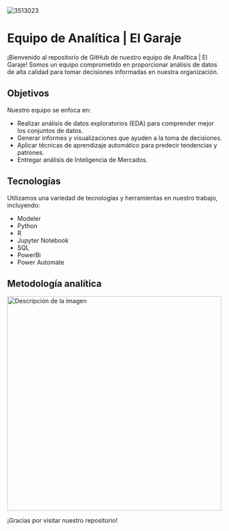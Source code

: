 ![3513023](https://martech.org/wp-content/uploads/2014/08/analytics-ss-1920.jpg)

# Equipo de Analítica | El Garaje

¡Bienvenido al repositorio de GitHub de nuestro equipo de Analítica | El Garaje! Somos un equipo comprometido en proporcionar análisis de datos de alta calidad para tomar decisiones informadas en nuestra organización.


## Objetivos

Nuestro equipo se enfoca en:

- Realizar análisis de datos exploratorios (EDA) para comprender mejor los conjuntos de datos.
- Generar informes y visualizaciones que ayuden a la toma de decisiones.
- Aplicar técnicas de aprendizaje automático para predecir tendencias y patrones.
- Entregar análisis de Inteligencia de Mercados.


## Tecnologías

Utilizamos una variedad de tecnologías y herramientas en nuestro trabajo, incluyendo:

- Modeler
- Python
- R
- Jupyter Notebook
- SQL
- PowerBi
- Power Automate


## Metodología analítica
<img src="https://pbs.twimg.com/media/FIThBB5XwAMhV5t.jpg" alt="Descripción de la imagen" width="500" height="500">


¡Gracias por visitar nuestro repositorio!

